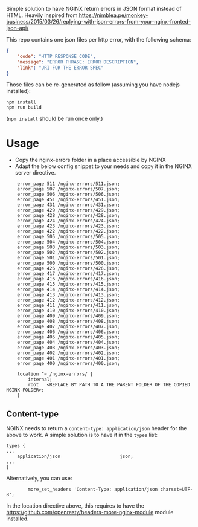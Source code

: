 
Simple solution to have NGINX return errors in JSON format instead of HTML. Heavily inspired from https://nimblea.pe/monkey-business/2015/03/26/replying-with-json-errors-from-your-nginx-fronted-json-api/

This repo contains one json files per http error, with the following schema:
```json
{
    "code": "HTTP RESPONSE CODE",
    "message": "ERROR PHRASE: ERROR DESCRIPTION",
    "link": "URI FOR THE ERROR SPEC"
}
```

Those files can be re-generated as follow (assuming you have nodejs installed):
```shell
npm install
npm run build
```
(`npm install` should be run once only.)

# Usage

- Copy the nginx-errors folder in a place accessible by NGINX
- Adapt the below config snippet to your needs and copy it in the NGINX server directive.
```
    error_page 511 /nginx-errors/511.json;
    error_page 507 /nginx-errors/507.json;
    error_page 506 /nginx-errors/506.json;
    error_page 451 /nginx-errors/451.json;
    error_page 431 /nginx-errors/431.json;
    error_page 429 /nginx-errors/429.json;
    error_page 428 /nginx-errors/428.json;
    error_page 424 /nginx-errors/424.json;
    error_page 423 /nginx-errors/423.json;
    error_page 422 /nginx-errors/422.json;
    error_page 505 /nginx-errors/505.json;
    error_page 504 /nginx-errors/504.json;
    error_page 503 /nginx-errors/503.json;
    error_page 502 /nginx-errors/502.json;
    error_page 501 /nginx-errors/501.json;
    error_page 500 /nginx-errors/500.json;
    error_page 426 /nginx-errors/426.json;
    error_page 417 /nginx-errors/417.json;
    error_page 416 /nginx-errors/416.json;
    error_page 415 /nginx-errors/415.json;
    error_page 414 /nginx-errors/414.json;
    error_page 413 /nginx-errors/413.json;
    error_page 412 /nginx-errors/412.json;
    error_page 411 /nginx-errors/411.json;
    error_page 410 /nginx-errors/410.json;
    error_page 409 /nginx-errors/409.json;
    error_page 408 /nginx-errors/408.json;
    error_page 407 /nginx-errors/407.json;
    error_page 406 /nginx-errors/406.json;
    error_page 405 /nginx-errors/405.json;
    error_page 404 /nginx-errors/404.json;
    error_page 403 /nginx-errors/403.json;
    error_page 402 /nginx-errors/402.json;
    error_page 401 /nginx-errors/401.json;
    error_page 400 /nginx-errors/400.json;

    location ^~ /nginx-errors/ {
        internal;
        root   <REPLACE BY PATH TO A THE PARENT FOLDER OF THE COPIED NGINX-FOLDER>;
    }
```

## Content-type

NGINX needs to return a `content-type: application/json` header for the above to work.
A simple solution is to have it in the `types` list:
```
types {
...
    application/json                      json;
...
}
```

Alternatively, you can use:
```
        more_set_headers 'Content-Type: application/json charset=UTF-8';
```
In the location directive above, this requires to have the https://github.com/openresty/headers-more-nginx-module module installed.

